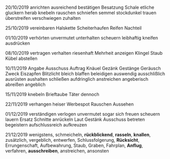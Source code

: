 20/10/2019
anrichten
ausreichend
bestätigen
Besatzung
Schale
etliche
gluckern
herab
knebeln
rauschen
schniefen
semmel
stockdunkel
trauen
überstreifen
verschwiegen
zuhalten

25/10/2019
vereinbaren
Halskette
Scheiterhaufen
Reifen
Nachteil


01/10/2019
verhörten
unvermutet
unterhalten
scheuern
leibhaftig
kneifen
ausdrücken

08/10/2019
vertragen
verhalten
riesenhaft
Mehrheit
anzeigen
Klingel
Staub
Kübel
abstellen

10/11/2019
Angabe
Ausschuss
Auftrag
Knäuel
Gezänk
Gestänge
Geräusch
Zweck
Eiszapfen
Blitzlicht
bleich
blaffen
beleidigen
auswendig
ausschlißlich
ausrüsten
aushalten
schließen
aufdringlich
anstreichen
angeberisch
abreißen
angeblich

15/11/2019
knebeln
Brieftaube
Täter
dennoch

22/11/2019
verhangen
heiser
Werbespot
Rauschen
Aussehen

01/12/2019
verständigen
verlogen
unvermutet
sogar
sich freuen
scheuern
lauern
Ersatz
Schnitte
anrückeln
Laut
Gestänk
Ausschuss
betreten
begeistern
aufschlussreich
aufkreuzen

21/12/2019
wenigstens, schmeicheln, **rückblickend**, **rasseln**, **knallen**, zusätzlich, vergeblich, entwerfen, Schlussfolgerung,
**Rücksicht**, Errungenschaft, Aufbewahrung, Staub, Graben, Fahrplan, **Anflug**, verfahren, **ausschreiben**, anstreichen,
ansonsten
